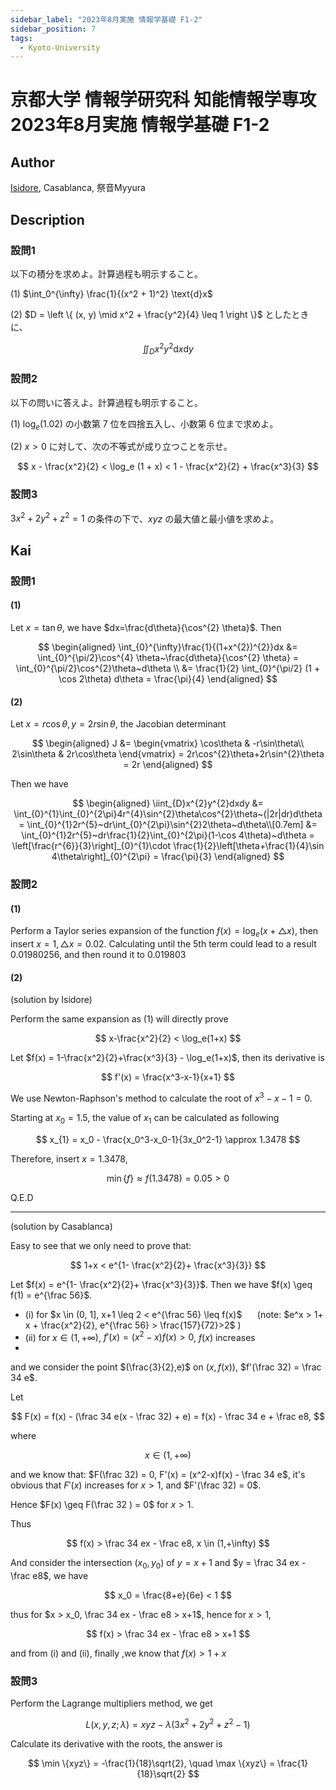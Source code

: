 ```yaml
---
sidebar_label: "2023年8月実施 情報学基礎 F1-2"
sidebar_position: 7
tags:
  - Kyoto-University
---
```

# 京都大学 情報学研究科 知能情報学専攻 2023年8月実施 情報学基礎 F1-2

## **Author**
[Isidore](https://github.com/heacsing), Casablanca, 祭音Myyura

## **Description**
### 設問1
以下の積分を求めよ。計算過程も明示すること。

(1) $\int_0^{\infty} \frac{1}{(x^2 + 1)^2} \text{d}x$

(2) $D = \left \{ (x, y) \mid x^2 + \frac{y^2}{4} \leq 1 \right \}$ としたときに、

$$
\iint_D x^2 y^2 \text{d}x \text{d}y
$$

### 設問2
以下の問いに答えよ。計算過程も明示すること。

(1) $\log_e (1.02)$ の小数第 $7$ 位を四捨五入し、小数第 $6$ 位まで求めよ。

(2) $x > 0$ に対して、次の不等式が成り立つことを示せ。

$$
x - \frac{x^2}{2} < \log_e (1 + x) < 1 - \frac{x^2}{2} + \frac{x^3}{3}
$$

### 設問3
$3x^2 + 2y^2 + z^2 = 1$ の条件の下で、$xyz$ の最大値と最小値を求めよ。

## **Kai**
### 設問1
#### (1)
Let $x = \tan \theta$, we have $dx=\frac{d\theta}{\cos^{2} \theta}$. Then

$$
\begin{aligned}
\int_{0}^{\infty}\frac{1}{(1+x^{2})^{2}}dx
&= \int_{0}^{\pi/2}\cos^{4} \theta~\frac{d\theta}{\cos^{2} \theta}
= \int_{0}^{\pi/2}\cos^{2}\theta~d\theta \\
&= \frac{1}{2} \int_{0}^{\pi/2} (1 + \cos 2\theta) d\theta = \frac{\pi}{4}
\end{aligned}
$$

#### (2)
Let $x = r \cos \theta, y = 2r \sin \theta$, the Jacobian determinant

$$
\begin{aligned}
J &=
\begin{vmatrix}
\cos\theta & -r\sin\theta\\
2\sin\theta & 2r\cos\theta
\end{vmatrix}
= 2r\cos^{2}\theta+2r\sin^{2}\theta = 2r
\end{aligned}
$$

Then we have

$$
\begin{aligned}
\iint_{D}x^{2}y^{2}dxdy
&= \int_{0}^{1}\int_{0}^{2\pi}4r^{4}\sin^{2}\theta\cos^{2}\theta~(|2r|dr)d\theta
= \int_{0}^{1}2r^{5}~dr\int_{0}^{2\pi}\sin^{2}2\theta~d\theta\\[0.7em]
&= \int_{0}^{1}2r^{5}~dr\frac{1}{2}\int_{0}^{2\pi}(1-\cos 4\theta)~d\theta
= \left[\frac{r^{6}}{3}\right]_{0}^{1}\cdot \frac{1}{2}\left[\theta+\frac{1}{4}\sin 4\theta\right]_{0}^{2\pi}
= \frac{\pi}{3}
\end{aligned}
$$

### 設問2
#### (1)
Perform a Taylor series expansion of the function $f(x) = \log_e(x+ \triangle x)$, then insert $x=1, \triangle x = 0.02$. Calculating until the 5th term could lead to a result $0.01980256$, and then round it to $0.019803$

#### (2)
(solution by Isidore)

Perform the same expansion as (1) will directly prove

$$
x-\frac{x^2}{2} < \log_e(1+x)
$$

Let $f(x) = 1-\frac{x^2}{2}+\frac{x^3}{3} - \log_e(1+x)$, then its derivative is

$$
f'(x) = \frac{x^3-x-1}{x+1}
$$

We use Newton-Raphson's method to calculate the root of $x^3-x-1 = 0$.

Starting at $x_0 = 1.5$, the value of $x_1$ can be calculated as following

$$
x_{1} = x_0 - \frac{x_0^3-x_0-1}{3x_0^2-1} \approx 1.3478
$$

Therefore, insert $x=1.3478$,

$$
\min \{f\} \approx f(1.3478) = 0.05 > 0
$$

Q.E.D

---------------------------------
(solution by Casablanca)

Easy to see that we only need to prove that:

$$
1+x < e^{1- \frac{x^2}{2}+ \frac{x^3}{3}}
$$

Let $f(x) = e^{1- \frac{x^2}{2}+ \frac{x^3}{3}}$. Then we have $f(x) \geq f(1) = e^{\frac 56}$.

- (i) for $x \in (0, 1], x+1 \leq 2 < e^{\frac 56} \leq f(x)$  $\quad$ (note: $e^x > 1+ x + \frac{x^2}{2}, e^{\frac 56} > \frac{157}{72}>2$ )
- (ii) for $x \in (1, + \infty)$, $f'(x) = (x^2 - x)f(x) > 0$, $f(x)$ increases
- 
and we consider the point $(\frac{3}{2},e)$ on $(x,f(x))$, $f'(\frac 32) = \frac 34 e$.

Let

$$
F(x) = f(x) - (\frac 34 e(x - \frac 32) + e) = f(x) - \frac 34 e + \frac e8,
$$

where

$$
x \in (1, +\infty)
$$

and we know that: $F(\frac 32) = 0, F'(x) = (x^2-x)f(x) - \frac 34 e$, it's obvious that $F'(x)$ increases for $x > 1$, and $F'(\frac 32) = 0$.

Hence $F(x) \geq F(\frac 32 ) = 0$ for $x > 1$.

Thus

$$
f(x) > \frac 34 ex - \frac e8, x \in (1,+\infty)
$$ 

And consider the intersection $(x_0,y_0)$ of $y = x+1$ and $y = \frac 34 ex - \frac e8$, we have

$$
x_0 = \frac{8+e}{6e} < 1
$$

thus for $x > x_0, \frac 34 ex - \frac e8 > x+1$,
hence for $x > 1$,

$$
f(x) > \frac 34 ex - \frac e8 > x+1
$$

and from (i) and (ii), finally ,we know that $f(x) > 1+x$


### 設問3
Perform the Lagrange multipliers method, we get

$$
L(x,y,z;\lambda) = xyz - \lambda(3x^2+2y^2+z^2-1)
$$

Calculate its derivative with the roots, the answer is

$$
\min \{xyz\} = -\frac{1}{18}\sqrt{2}, \quad \max \{xyz\} = \frac{1}{18}\sqrt{2}
$$
